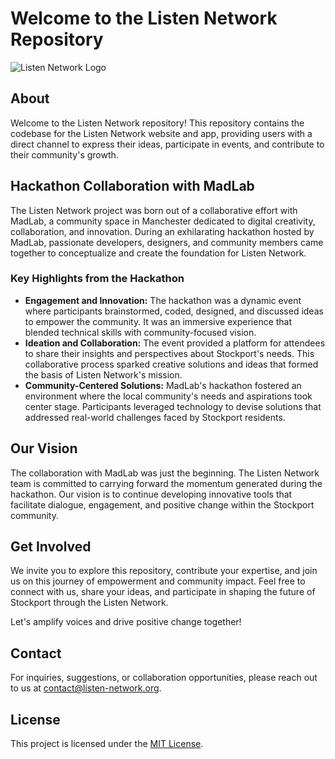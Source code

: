 <h1>Welcome to the Listen Network Repository</h1>

<img src="https://file.notion.so/f/s/822da6f6-b4ae-4db1-9de6-51eec862c26a/L!STEN_logo.png?id=cd48b000-ea2b-4e93-9558-3c42226bb4d8&table=block&spaceId=845f0b2a-1f2b-459f-8d64-7eb78ed8c2ce&expirationTimestamp=1692316800000&signature=3LGyDs7GcgVe2kbQjgMOxN5D96U4tnzUVZXL45aqHKs&downloadName=L%21STEN+logo.png" alt="Listen Network Logo">

<h2>About</h2>
<p>Welcome to the Listen Network repository! This repository contains the codebase for the Listen Network website and app, providing users with a direct channel to express their ideas, participate in events, and contribute to their community's growth.</p>

<h2>Hackathon Collaboration with MadLab</h2>
<p>The Listen Network project was born out of a collaborative effort with MadLab, a community space in Manchester dedicated to digital creativity, collaboration, and innovation. During an exhilarating hackathon hosted by MadLab, passionate developers, designers, and community members came together to conceptualize and create the foundation for Listen Network.</p>

<h3>Key Highlights from the Hackathon</h3>
<ul>
  <li><strong>Engagement and Innovation:</strong> The hackathon was a dynamic event where participants brainstormed, coded, designed, and discussed ideas to empower the community. It was an immersive experience that blended technical skills with community-focused vision.</li>
  <li><strong>Ideation and Collaboration:</strong> The event provided a platform for attendees to share their insights and perspectives about Stockport's needs. This collaborative process sparked creative solutions and ideas that formed the basis of Listen Network's mission.</li>
  <li><strong>Community-Centered Solutions:</strong> MadLab's hackathon fostered an environment where the local community's needs and aspirations took center stage. Participants leveraged technology to devise solutions that addressed real-world challenges faced by Stockport residents.</li>
</ul>

<h2>Our Vision</h2>
<p>The collaboration with MadLab was just the beginning. The Listen Network team is committed to carrying forward the momentum generated during the hackathon. Our vision is to continue developing innovative tools that facilitate dialogue, engagement, and positive change within the Stockport community.</p>

<h2>Get Involved</h2>
<p>We invite you to explore this repository, contribute your expertise, and join us on this journey of empowerment and community impact. Feel free to connect with us, share your ideas, and participate in shaping the future of Stockport through the Listen Network.</p>
<p>Let's amplify voices and drive positive change together!</p>

<h2>Contact</h2>
<p>For inquiries, suggestions, or collaboration opportunities, please reach out to us at <a href="mailto:contact@listen-network.org">contact@listen-network.org</a>.</p>

<h2>License</h2>
<p>This project is licensed under the <a href="/LICENSE">MIT License</a>.</p>
